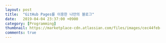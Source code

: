 ```yaml
---
layout: post
title:  "GitHub Pages를 이용한 나만의 블로그"
date:   2019-04-04 23:37:00 +0900
category: [Programming]
thumbnail: https://marketplace-cdn.atlassian.com/files/images/cec44feb-0b1b-4fe3-936d-67a51a1fe28e.png
comments: true
---
```

